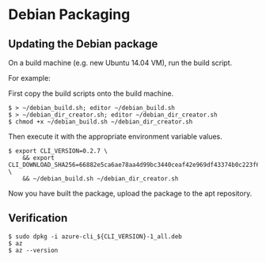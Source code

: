Debian Packaging
================

Updating the Debian package
---------------------------

On a build machine (e.g. new Ubuntu 14.04 VM), run the build script.

For example:

First copy the build scripts onto the build machine.
```
$ > ~/debian_build.sh; editor ~/debian_build.sh
$ > ~/debian_dir_creator.sh; editor ~/debian_dir_creator.sh
$ chmod +x ~/debian_build.sh ~/debian_dir_creator.sh
```

Then execute it with the appropriate environment variable values.
```
$ export CLI_VERSION=0.2.7 \
    && export CLI_DOWNLOAD_SHA256=66882e5ca6ae78aa4d99bc3440ceaf42e969df43374b0c223f66f79b69329bb8 \
    && ~/debian_build.sh ~/debian_dir_creator.sh
```

Now you have built the package, upload the package to the apt repository.


Verification
------------

```
$ sudo dpkg -i azure-cli_${CLI_VERSION}-1_all.deb
$ az
$ az --version
```
